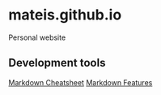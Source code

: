 # mateis.github.io
Personal website

## Development tools
[Markdown Cheatsheet](https://github.com/adam-p/markdown-here/wiki/Markdown-Cheatsheet)
[Markdown Features](https://guides.github.com/features/mastering-markdown/)